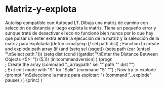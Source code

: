 # Matriz-y-explota
Autolisp compatible con Autocad LT. Dibuja una matriz de camino con selección de distancia y luego explota la matriz. Tiene un pequeño error y aunque traté de desactivar el eco no funcionó bien nunca por lo que hay que pulsar un enter extra entre la ejecución de la matriz y la selección de la matriz para explotarla
(defun c:matyexp (/ sel path dist)   ; Function to create and explode path array
  (if (and (setq sel (ssget))
           (setq path (car (entsel "\nSelect path:")))
           (setq dist (cond ((getdist "\nEnter the Distance Between Objects <5>: "))
                           (5.)))
           (initcommandversion)
      )
    (progn    
      ; Create the array
      (command "._arraypath" sel "" path "" dist "")  
      ; Exit edit mode with "S" for "Salir"
      (command "S" "")
      ; Now try to explode
      (prompt "\nSeleccione la matriz para explotar: ")
      (command "._explode" pause)
    )
  )
  (princ)
)
